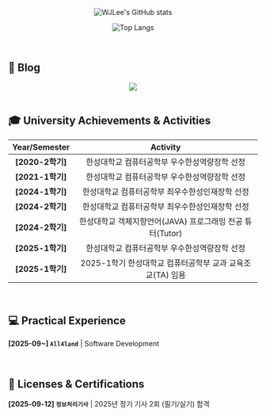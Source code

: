 <!--<div align="center">-->
<!--### Hi there 👋-->

<div align="center">
  
![WJLee's GitHub stats](https://github-readme-stats.vercel.app/api?username=WJLee22&theme=swift\&rank_icon=github)  

![Top Langs](https://github-readme-stats.vercel.app/api/top-langs/?username=WJLee22&hide_progress=true&layout=compact&theme=swift&langs_count=8)<br/>

<!--![Top Langs](https://github-readme-stats.vercel.app/api/top-langs/?username=WJLee22&layout=compact&theme=swift&langs_count=8)-->

</div>

<br>  

## 📝 Blog
<div align="center">
<a href="https://basecoding.tistory.com/">
  <img src="https://img.shields.io/badge/Tistory-FF8C00?style=for-the-badge&logo=Tistory&logoColor=white"/>
</a>
</div>

<br>  

## 🎓 University Achievements & Activities

<!--
<details>
  <summary>🔽</summary>

  
- **[2020-2학기]** 한성대학교 컴퓨터공학부 우수한성역량장학 선정
- **[2021-1학기]** 한성대학교 컴퓨터공학부 우수한성역량장학 선정
- **[2024-1학기]** 한성대학교 컴퓨터공학부 최우수한성인재장학 선정
- **[2024-2학기]** 한성대학교 컴퓨터공학부 최우수한성인재장학 선정
- **[2024-2학기]** 한성대학교 객체지향언어(JAVA) 프로그래밍 전공 튜터(Tutor)
- **[2025-1학기]** 한성대학교 컴퓨터공학부 우수한성역량장학 선정
- **[2025-1학기]** 2025-1학기 한성대학교 컴퓨터공학부 교과 교육조교(TA) 임용
  -->


| Year/Semester | Activity |
| :---: | :---: |
| **[2020-2학기]** | 한성대학교 컴퓨터공학부 우수한성역량장학 선정 |
| **[2021-1학기]** | 한성대학교 컴퓨터공학부 우수한성역량장학 선정 |
| **[2024-1학기]** | 한성대학교 컴퓨터공학부 최우수한성인재장학 선정 |
| **[2024-2학기]** | 한성대학교 컴퓨터공학부 최우수한성인재장학 선정 |
| **[2024-2학기]** | 한성대학교 객체지향언어(JAVA) 프로그래밍 전공 튜터(Tutor) |
| **[2025-1학기]** | 한성대학교 컴퓨터공학부 우수한성역량장학 선정 |
| **[2025-1학기]** | 2025-1학기 한성대학교 컴퓨터공학부 교과 교육조교(TA) 임용 |
     
<!--
</details>
 -->
 
<br>

## 💻 Practical Experience

**[2025-09~] `All4land`** | Software Development


<br>

## 🏅 Licenses & Certifications

**[2025-09-12] `정보처리기사`** | 2025년 정기 기사 2회 (필기/실기) 합격

<br>

<!--
**WJLee22/WJLee22** is a ✨ _special_ ✨ repository because its `README.md` (this file) appears on your GitHub profile.

Here are some ideas to get you started:

- 🔭 I’m currently working on ...
- 🌱 I’m currently learning ...
- 👯 I’m looking to collaborate on ...
- 🤔 I’m looking for help with ...
- 💬 Ask me about ...
- 📫 How to reach me: ...
- 😄 Pronouns: ...
- ⚡ Fun fact: ...
-->

<!--</div>-->

